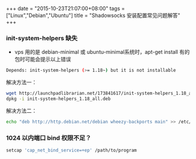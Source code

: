 +++
date = "2015-10-23T21:07:00+08:00"
tags = ["Linux","Debian","Ubuntu"]
title = "Shadowsocks 安装配置常见问题解答"
+++

### init-system-helpers 缺失

* vps 用的是 debian-minimal 或 ubuntu-minimal系统时，apt-get install 有的包时可能会提示以上错误

```bash
Depends: init-system-helpers (>= 1.18~) but it is not installable
```

解决方法一：
```bash
wget http://launchpadlibrarian.net/173841617/init-system-helpers_1.18_all.deb
dpkg -i init-system-helpers_1.18_all.deb
```

解决方法二：
```bash
echo "deb http://http.debian.net/debian wheezy-backports main" >> /etc/apt/sources.list
```
### 1024 以内端口 bind 权限不足？

```bash
setcap 'cap_net_bind_service=+ep' /path/to/program
```